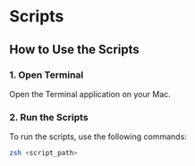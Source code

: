 # Scripts

## How to Use the Scripts

### 1. Open Terminal

Open the Terminal application on your Mac.

### 2. Run the Scripts

To run the scripts, use the following commands:

```sh
zsh <script_path>
```
